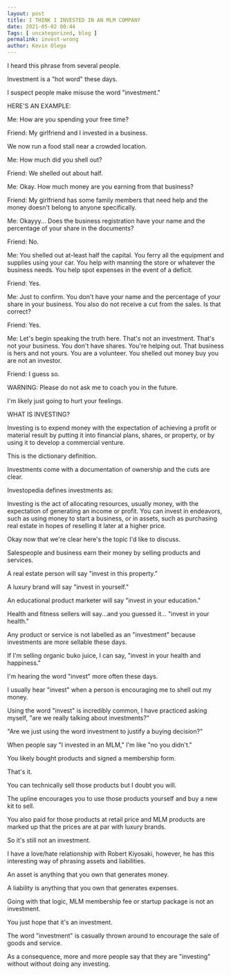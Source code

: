 ```yaml
--- 
layout: post 
title: I THINK I INVESTED IN AN MLM COMPANY
date: 2021-05-02 00:44
Tags: [ uncategorized, blog ]
permalink: invest-wrong
author: Kevin Olega 
--- 
```

I heard this phrase from several people.

Investment is a "hot word" these days.

I suspect people make misuse the word "investment."

HERE'S AN EXAMPLE:

Me: How are you spending your free time?

Friend: My girlfriend and I invested in a business.

We now run a food stall near a crowded location.

Me: How much did you shell out?

Friend: We shelled out about half.

Me: Okay. How much money are you earning from that business?

Friend: My girlfriend has some family members that need help and the money doesn't belong to anyone specifically.

Me: Okayyy... Does the business registration have your name and the percentage of your share in the documents?

Friend: No.

Me: You shelled out at-least half the capital. You ferry all the equipment and supplies using your car. You help with manning the store or whatever the business needs. You help spot expenses in the event of a deficit.

Friend: Yes.

Me: Just to confirm. You don't have your name and the percentage of your share in your business. You also do not receive a cut from the sales. Is that correct?

Friend: Yes.

Me: Let's begin speaking the truth here. That's not an investment. That's not your business. You don't have  shares. You're helping out. That business is hers and not yours. You are a volunteer. You shelled out money buy you are not an investor.

Friend: I guess so.

WARNING: Please do not ask me to coach you in the future. 

I'm likely just going to hurt your feelings.

WHAT IS INVESTING?

Investing is to expend money with the expectation of achieving a profit or material result by putting it into financial plans, shares, or property, or by using it to develop a commercial venture.

This is the dictionary definition.

Investments come with a documentation of ownership and the cuts are clear.

Investopedia defines investments as:

Investing is the act of allocating resources, usually money, with the expectation of generating an income or profit. You can invest in endeavors, such as using money to start a business, or in assets, such as purchasing real estate in hopes of reselling it later at a higher price.

Okay now that we're clear here's the topic I'd like to discuss.

Salespeople and business earn their money by selling products and services.

A real estate person will say "invest in this property."

A luxury brand will say "invest in yourself."

An educational product marketer will say "invest in your education."

Health and fitness sellers will say...and you guessed it... "invest in your health."

Any product or service is not labelled as an "investment" because investments are more sellable these days.

If I'm selling organic buko juice, I can say, "invest in your health and happiness."

I'm hearing the word "invest" more often these days.

I usually hear "invest" when a person is encouraging me to shell out my money.

Using the word "invest" is incredibly common, I have practiced asking myself, "are we really talking about investments?"

"Are we just using the word investment to justify a buying decision?"

When people say "I invested in an MLM," I'm like "no you didn't."

You likely bought products and signed a membership form.

That's it.

You can technically sell those products but I doubt you will.

The upline encourages you to use those products yourself and buy a new kit to sell.

You also paid for those products at retail price and MLM products are marked up that the prices are at par with luxury brands.

So it's still not an investment.

I have a love/hate relationship with Robert Kiyosaki, however, he has this interesting way of phrasing assets and liabilities.

An asset is anything that you own that generates money.

A liability is anything that you own that generates expenses.

Going with that logic, MLM membership fee or startup package is not an investment.

You just hope that it's an investment.

The word "investment" is casually thrown around to encourage the sale of goods and service.

As a consequence, more and more people say that they are "investing" without without doing any investing.
